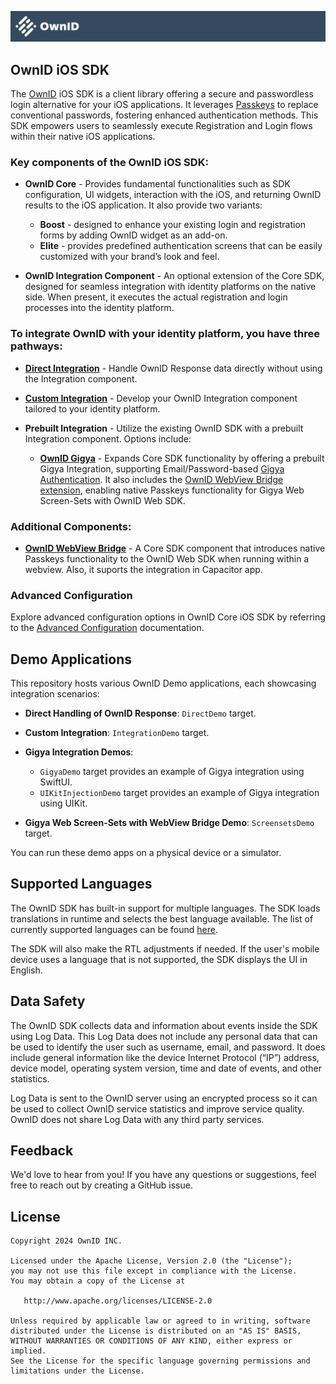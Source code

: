 ![OwnIDSDK](Docs/logo.svg)
## OwnID iOS SDK
 
The [OwnID](https://www.ownid.com/) iOS SDK is a client library offering a secure and passwordless login alternative for your iOS applications. It leverages [Passkeys](https://www.passkeys.com/) to replace conventional passwords, fostering enhanced authentication methods. This SDK empowers users to seamlessly execute Registration and Login flows within their native iOS applications.

### Key components of the OwnID iOS SDK:

- **OwnID Core** - Provides fundamental functionalities such as SDK configuration, UI widgets, interaction with the iOS, and returning OwnID results to the iOS application. It also provide two variants:
   + **Boost** - designed to enhance your existing login and registration forms by adding OwnID widget as an add-on.
   + **Elite** - provides predefined authentication screens that can be easily customized with your brand’s look and feel.


- **OwnID Integration Component** - An optional extension of the Core SDK, designed for seamless integration with identity platforms on the native side. When present, it executes the actual registration and login processes into the identity platform.


### To integrate OwnID with your identity platform, you have three pathways:

- **[Direct Integration](Docs/sdk-direct-integration.md)** - Handle OwnID Response data directly without using the Integration component.

- **[Custom Integration](Docs/sdk-custom-integration.md)** - Develop your OwnID Integration component tailored to your identity platform.

- **Prebuilt Integration** - Utilize the existing OwnID SDK with a prebuilt Integration component. Options include:

   - **[OwnID Gigya](Docs/sdk-gigya.md)** - Expands Core SDK functionality by offering a prebuilt Gigya Integration, supporting Email/Password-based [Gigya Authentication](https://github.com/SAP/gigya-swift-sdk). It also includes the [OwnID WebView Bridge extension](Docs/sdk-gigya.md#add-ownid-webview-bridge), enabling native Passkeys functionality for Gigya Web Screen-Sets with OwnID Web SDK.
   
### Additional Components:

- **[OwnID WebView Bridge](Docs/sdk-webbridge-doc.md)** - A Core SDK component that introduces native Passkeys functionality to the OwnID Web SDK when running within a webview. Also, it suports the integration in Capacitor app.

### Advanced Configuration

Explore advanced configuration options in OwnID Core iOS SDK by referring to the [Advanced Configuration](Docs/sdk-advanced-configuration.md) documentation.

## Demo Applications

This repository hosts various OwnID Demo applications, each showcasing integration scenarios:

- **Direct Handling of OwnID Response**: `DirectDemo` target.

- **Custom Integration**: `IntegrationDemo` target.

- **Gigya Integration Demos**:
   - `GigyaDemo` target provides an example of Gigya integration using SwiftUI.
   - `UIKitInjectionDemo` target provides an example of Gigya integration using UIKit.

- **Gigya Web Screen-Sets with WebView Bridge Demo**: `ScreensetsDemo` target.

You can run these demo apps on a physical device or a simulator.

## Supported Languages
The OwnID SDK has built-in support for multiple languages. The SDK loads translations in runtime and selects the best language available. The list of currently supported languages can be found [here](https://i18n.prod.ownid.com/langs.json).

The SDK will also make the RTL adjustments if needed. If the user's mobile device uses a language that is not supported, the SDK displays the UI in English.

## Data Safety
The OwnID SDK collects data and information about events inside the SDK using Log Data. This Log Data does not include any personal data that can be used to identify the user such as username, email, and password. It does include general information like the device Internet Protocol (“IP”) address, device model, operating system version, time and date of events, and other statistics.

Log Data is sent to the OwnID server using an encrypted process so it can be used to collect OwnID service statistics and improve service quality. OwnID does not share Log Data with any third party services.

## Feedback
We'd love to hear from you! If you have any questions or suggestions, feel free to reach out by creating a GitHub issue.

## License

```
Copyright 2024 OwnID INC.

Licensed under the Apache License, Version 2.0 (the "License");
you may not use this file except in compliance with the License.
You may obtain a copy of the License at

   http://www.apache.org/licenses/LICENSE-2.0

Unless required by applicable law or agreed to in writing, software
distributed under the License is distributed on an "AS IS" BASIS,
WITHOUT WARRANTIES OR CONDITIONS OF ANY KIND, either express or implied.
See the License for the specific language governing permissions and
limitations under the License.

```
